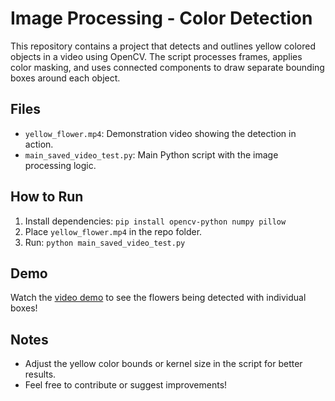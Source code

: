 # Image Processing - Color Detection

This repository contains a project that detects and outlines yellow colored objects in a video using OpenCV. The script processes frames, applies color masking, and uses connected components to draw separate bounding boxes around each object.

## Files
- `yellow_flower.mp4`: Demonstration video showing the detection in action.
- `main_saved_video_test.py`: Main Python script with the image processing logic.

## How to Run
1. Install dependencies: `pip install opencv-python numpy pillow`
2. Place `yellow_flower.mp4` in the repo folder.
3. Run: `python main_saved_video_test.py`

## Demo
Watch the [video demo](#) to see the flowers being detected with individual boxes!

## Notes
- Adjust the yellow color bounds or kernel size in the script for better results.
- Feel free to contribute or suggest improvements!
